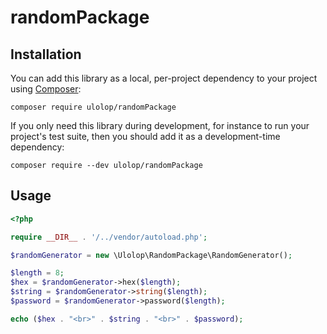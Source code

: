 # randomPackage

## Installation

You can add this library as a local, per-project dependency to your project using [Composer](https://getcomposer.org/):

    composer require ulolop/randomPackage

If you only need this library during development, for instance to run your project's test suite, then you should add it as a development-time dependency:

    composer require --dev ulolop/randomPackage

## Usage

```php
<?php

require __DIR__ . '/../vendor/autoload.php';

$randomGenerator = new \Ulolop\RandomPackage\RandomGenerator();

$length = 8;
$hex = $randomGenerator->hex($length);
$string = $randomGenerator->string($length);
$password = $randomGenerator->password($length);

echo ($hex . "<br>" . $string . "<br>" . $password);

```
